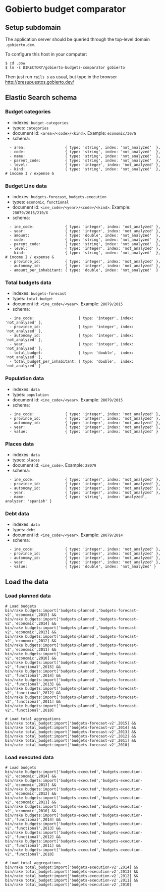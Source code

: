 # Gobierto budget comparator

## Setup subdomain

The application server should be queried through the top-level domain `.gobierto.dev`.

To configure this host in your computer:

```
$ cd .pow
$ ln -s DIRECTORY/gobierto-budgets-comparator gobierto
```

Then just run `rails s` as usual, but type in the browser http://presupuestos.gobierto.dev/


## Elastic Search schema

### Budget categories

- indexes: `budget-categories`
- types: `categories`
- document id: `<area>/<code>/<kind>`. Example: `economic/30/G`
- schema:

```
  - area:                  { type: 'string', index: 'not_analyzed'  },
  - code:                  { type: 'string', index: 'not_analyzed'  },
  - name:                  { type: 'string', index: 'not_analyzed'  },
  - parent_code:           { type: 'string', index: 'not_analyzed'  },
  - level:                 { type: 'integer', index: 'not_analyzed' },
  - kind:                  { type: 'string', index: 'not_analyzed'  }, # income I / expense G
```

### Budget Line data

- indexes: `budgets-forecast`, `budgets-execution`
- types: `economic`, `functional`
- document id: `<ine_code>/<year>/<code>/<kind>`. Example: `28079/2015/210/G`
- schema:

```
  - ine_code:              { type: 'integer', index: 'not_analyzed' },
  - year:                  { type: 'integer', index: 'not_analyzed' },
  - amount:                { type: 'double', index: 'not_analyzed'  },
  - code:                  { type: 'string', index: 'not_analyzed'  },
  - parent_code:           { type: 'string', index: 'not_analyzed'  },
  - level:                 { type: 'integer', index: 'not_analyzed' },
  - kind:                  { type: 'string', index: 'not_analyzed'  }, # income I / expense G
  - province_id:           { type: 'integer', index: 'not_analyzed' },
  - autonomy_id:           { type: 'integer', index: 'not_analyzed' },
  - amount_per_inhabitant: { type: 'double', index: 'not_analyzed'  }
```

### Total budgets data

- indexes: `budgets-forecast`
- types: `total-budget`
- document id: `<ine_code>/<year>`. Example: `28079/2015`
- schema:

```
  - ine_code:                    { type: 'integer', index: 'not_analyzed' },
  - province_id:                 { type: 'integer', index: 'not_analyzed' },
  - autonomy_id:                 { type: 'integer', index: 'not_analyzed' },
  - year:                        { type: 'integer', index: 'not_analyzed' },
  - total_budget:                { type: 'double',  index: 'not_analyzed' },
  - total_budget_per_inhabitant: { type: 'double',  index: 'not_analyzed' }
```

### Population data

- indexes: `data`
- types: `population`
- document id: `<ine_code>/<year>`. Example: `28079/2015`
- schema:

```
  - ine_code:              { type: 'integer', index: 'not_analyzed' },
  - province_id:           { type: 'integer', index: 'not_analyzed' },
  - autonomy_id:           { type: 'integer', index: 'not_analyzed' },
  - year:                  { type: 'integer', index: 'not_analyzed' },
  - value:                 { type: 'integer', index: 'not_analyzed' }
```

### Places data

- indexes: `data`
- types: `places`
- document id: `<ine_code>`. Example: `28079`
- schema:

```
  - ine_code:              { type: 'integer', index: 'not_analyzed' },
  - province_id:           { type: 'integer', index: 'not_analyzed' },
  - autonomy_id:           { type: 'integer', index: 'not_analyzed' },
  - year:                  { type: 'integer', index: 'not_analyzed' },
  - name:                  { type: 'string',  index: 'analyzed', analyzer: 'spanish' }
```

### Debt data

- indexes: `data`
- types: `debt`
- document id: `<ine_code>/<year>`. Example: `28079/2014`
- schema:

```
  - ine_code:              { type: 'integer', index: 'not_analyzed' },
  - province_id:           { type: 'integer', index: 'not_analyzed' },
  - autonomy_id:           { type: 'integer', index: 'not_analyzed' },
  - year:                  { type: 'integer', index: 'not_analyzed' },
  - value:                 { type: 'double', index: 'not_analyzed' }
```


## Load the data


### Load planned data

```
# Load budgets
bin/rake budgets:import['budgets-planned','budgets-forecast-v2','economic',2015] && 
bin/rake budgets:import['budgets-planned','budgets-forecast-v2','economic',2014] &&
bin/rake budgets:import['budgets-planned','budgets-forecast-v2','economic',2013] &&
bin/rake budgets:import['budgets-planned','budgets-forecast-v2','economic',2012] &&
bin/rake budgets:import['budgets-planned','budgets-forecast-v2','economic',2011] &&
bin/rake budgets:import['budgets-planned','budgets-forecast-v2','economic',2010] &&
bin/rake budgets:import['budgets-planned','budgets-forecast-v2','functional',2015] && 
bin/rake budgets:import['budgets-planned','budgets-forecast-v2','functional',2014] &&
bin/rake budgets:import['budgets-planned','budgets-forecast-v2','functional',2013] &&
bin/rake budgets:import['budgets-planned','budgets-forecast-v2','functional',2012] &&
bin/rake budgets:import['budgets-planned','budgets-forecast-v2','functional',2011] &&
bin/rake budgets:import['budgets-planned','budgets-forecast-v2','functional',2010]

# Load total aggregations
bin/rake total_budget:import['budgets-forecast-v2',2015] && 
bin/rake total_budget:import['budgets-forecast-v2',2014] &&
bin/rake total_budget:import['budgets-forecast-v2',2013] &&
bin/rake total_budget:import['budgets-forecast-v2',2012] &&
bin/rake total_budget:import['budgets-forecast-v2',2011] &&
bin/rake total_budget:import['budgets-forecast-v2',2010]
```

### Load executed data

```
# Load budgets
bin/rake budgets:import['budgets-executed','budgets-execution-v2','economic',2014] &&
bin/rake budgets:import['budgets-executed','budgets-execution-v2','economic',2013] &&
bin/rake budgets:import['budgets-executed','budgets-execution-v2','economic',2012] &&
bin/rake budgets:import['budgets-executed','budgets-execution-v2','economic',2011] &&
bin/rake budgets:import['budgets-executed','budgets-execution-v2','economic',2010] &&
bin/rake budgets:import['budgets-executed','budgets-execution-v2','functional',2014] &&
bin/rake budgets:import['budgets-executed','budgets-execution-v2','functional',2013] &&
bin/rake budgets:import['budgets-executed','budgets-execution-v2','functional',2012] &&
bin/rake budgets:import['budgets-executed','budgets-execution-v2','functional',2011] &&
bin/rake budgets:import['budgets-executed','budgets-execution-v2','functional',2010]

# Load total aggregations
bin/rake total_budget:import['budgets-execution-v2',2014] &&
bin/rake total_budget:import['budgets-execution-v2',2013] &&
bin/rake total_budget:import['budgets-execution-v2',2012] &&
bin/rake total_budget:import['budgets-execution-v2',2011] &&
bin/rake total_budget:import['budgets-execution-v2',2010]
```
